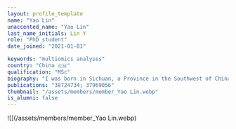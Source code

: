 ```yaml
---
layout: profile_template
name: "Yao Lin"
unaccented_name: "Yao Lin"
last_name_initials: Lin Y
role: "PhD student"
date_joined: "2021-01-01"

keywords: "multiomics analyses"
country: "China 🇨🇳"
qualification: "MSc"
biography: "I was born in Sichuan, a Province in the Southwest of China. I obtained a BSc at Capital Normal University and a MSc at Beijing Normal University. My masterâ€™s project was mainly focused on the identification and classification of cucumber long non-coding RNAs based on RNA-Seq data. Î™n January 2021, I joined Marco Demariaâ€™s lab as a PhD student, working on the characterization of senescence heterogeneity. In my free time I like to watch movies and hang out with friends."
publications: "38724734; 37969056"
thumbnail: "/assets/members/member_Yao Lin.webp"
is_alumni: false
---
```


 ![](/assets/members/member_Yao Lin.webp)

 